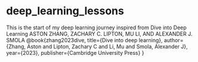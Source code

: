 # deep_learning_lessons
This is the start of my deep learning journey inspired from Dive into Deep Learning ASTON ZHANG, ZACHARY C. LIPTON, MU LI, AND ALEXANDER J. SMOLA
@book{zhang2023dive,
  title={Dive into deep learning},
  author={Zhang, Aston and Lipton, Zachary C and Li, Mu and Smola, Alexander J},
  year={2023},
  publisher={Cambridge University Press}
}
